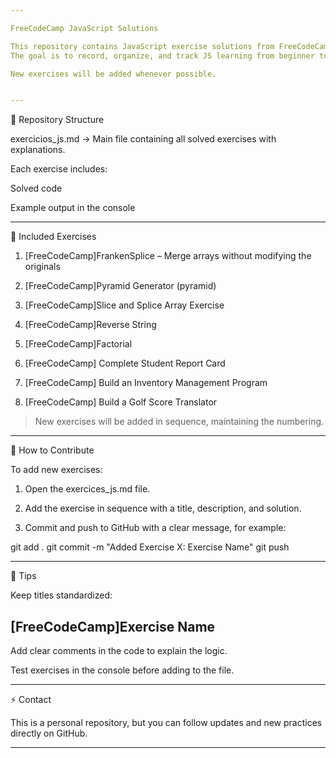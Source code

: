 ```yaml
---

FreeCodeCamp JavaScript Solutions

This repository contains JavaScript exercise solutions from FreeCodeCamp, along with personal practice exercises.
The goal is to record, organize, and track JS learning from beginner to advanced levels.

New exercises will be added whenever possible.


---
```


📂 Repository Structure

exercicios_js.md → Main file containing all solved exercises with explanations.

Each exercise includes:

Solved code

Example output in the console




---

📌 Included Exercises

1. [FreeCodeCamp]FrankenSplice – Merge arrays without modifying the originals


2. [FreeCodeCamp]Pyramid Generator (pyramid)


3. [FreeCodeCamp]Slice and Splice Array Exercise


4. [FreeCodeCamp]Reverse String


5. [FreeCodeCamp]Factorial


6. [FreeCodeCamp] Complete Student Report Card


7. [FreeCodeCamp] Build an Inventory Management Program


8. [FreeCodeCamp] Build a Golf Score Translator


> New exercises will be added in sequence, maintaining the numbering.




---

📝 How to Contribute

To add new exercises:

1. Open the exercices_js.md file.


2. Add the exercise in sequence with a title, description, and solution.


3. Commit and push to GitHub with a clear message, for example:



git add .
git commit -m "Added Exercise X: Exercise Name"
git push


---

📖 Tips

Keep titles standardized:


## [FreeCodeCamp]Exercise Name

Add clear comments in the code to explain the logic.

Test exercises in the console before adding to the file.



---

⚡ Contact

This is a personal repository, but you can follow updates and new practices directly on GitHub.


---